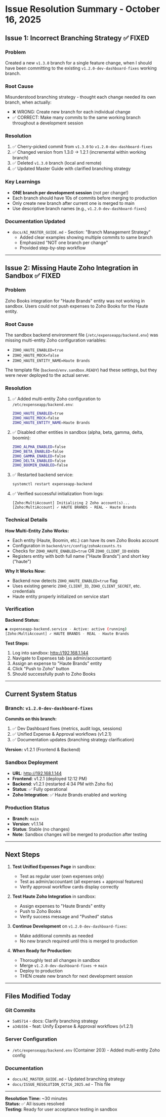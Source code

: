 # Issue Resolution Summary - October 16, 2025

## Issue 1: Incorrect Branching Strategy ✅ FIXED

### Problem
Created a new `v1.3.0` branch for a single feature change, when I should have been committing to the existing `v1.2.0-dev-dashboard-fixes` working branch.

### Root Cause
Misunderstood branching strategy - thought each change needed its own branch, when actually:
- ❌ WRONG: Create new branch for each individual change
- ✅ CORRECT: Make many commits to the same working branch throughout a development session

### Resolution
1. ✅ Cherry-picked commit from `v1.3.0` to `v1.2.0-dev-dashboard-fixes`
2. ✅ Changed version from 1.3.0 → 1.2.1 (incremental within working branch)
3. ✅ Deleted `v1.3.0` branch (local and remote)
4. ✅ Updated Master Guide with clarified branching strategy

### Key Learnings
- **ONE branch per development session** (not per change!)
- Each branch should have 10s of commits before merging to production
- Only create new branch after current one is merged to main
- Use descriptive branch names (e.g., `v1.2.0-dev-dashboard-fixes`)

### Documentation Updated
- `docs/AI_MASTER_GUIDE.md` - Section: "Branch Management Strategy"
  - Added clear examples showing multiple commits to same branch
  - Emphasized "NOT one branch per change"
  - Provided step-by-step workflow

---

## Issue 2: Missing Haute Zoho Integration in Sandbox ✅ FIXED

### Problem
Zoho Books integration for "Haute Brands" entity was not working in sandbox. Users could not push expenses to Zoho Books for the Haute entity.

### Root Cause
The sandbox backend environment file (`/etc/expenseapp/backend.env`) was missing multi-entity Zoho configuration variables:
- `ZOHO_HAUTE_ENABLED=true`
- `ZOHO_HAUTE_MOCK=false`  
- `ZOHO_HAUTE_ENTITY_NAME=Haute Brands`

The template file (`backend/env.sandbox.READY`) had these settings, but they were never deployed to the actual server.

### Resolution
1. ✅ Added multi-entity Zoho configuration to `/etc/expenseapp/backend.env`:
   ```bash
   ZOHO_HAUTE_ENABLED=true
   ZOHO_HAUTE_MOCK=false
   ZOHO_HAUTE_ENTITY_NAME=Haute Brands
   ```

2. ✅ Disabled other entities in sandbox (alpha, beta, gamma, delta, boomin):
   ```bash
   ZOHO_ALPHA_ENABLED=false
   ZOHO_BETA_ENABLED=false
   ZOHO_GAMMA_ENABLED=false
   ZOHO_DELTA_ENABLED=false
   ZOHO_BOOMIN_ENABLED=false
   ```

3. ✅ Restarted backend service:
   ```bash
   systemctl restart expenseapp-backend
   ```

4. ✅ Verified successful initialization from logs:
   ```
   [Zoho:MultiAccount] Initializing 2 Zoho account(s)...
   [Zoho:MultiAccount] ✓ HAUTE BRANDS - REAL - Haute Brands
   ```

### Technical Details

**How Multi-Entity Zoho Works:**
- Each entity (Haute, Boomin, etc.) can have its own Zoho Books account
- Configuration in `backend/src/config/zohoAccounts.ts`
- Checks for `ZOHO_HAUTE_ENABLED=true` OR `ZOHO_CLIENT_ID` exists
- Registers entity with both full name ("Haute Brands") and short key ("haute")

**Why It Works Now:**
- Backend now detects `ZOHO_HAUTE_ENABLED=true` flag
- Uses existing generic `ZOHO_CLIENT_ID`, `ZOHO_CLIENT_SECRET`, etc. credentials
- Haute entity properly initialized on service start

### Verification
**Backend Status:**
```bash
● expenseapp-backend.service - Active: active (running)
[Zoho:MultiAccount] ✓ HAUTE BRANDS - REAL - Haute Brands
```

**Test Steps:**
1. Log into sandbox: http://192.168.1.144
2. Navigate to Expenses tab (as admin/accountant)
3. Assign an expense to "Haute Brands" entity
4. Click "Push to Zoho" button
5. Should successfully push to Zoho Books

---

## Current System Status

### Branch: `v1.2.0-dev-dashboard-fixes`
**Commits on this branch:**
1. ✅ Dev Dashboard fixes (metrics, audit logs, sessions)
2. ✅ Unified Expense & Approval workflows (v1.2.1)
3. ✅ Documentation updates (branching strategy clarification)

**Version:** v1.2.1 (Frontend & Backend)

### Sandbox Deployment
- **URL**: http://192.168.1.144
- **Frontend**: v1.2.1 (deployed 12:12 PM)
- **Backend**: v1.2.1 (restarted 4:34 PM with Zoho fix)
- **Status**: ✅ Fully operational
- **Zoho Integration**: ✅ Haute Brands enabled and working

### Production Status
- **Branch**: `main`
- **Version**: v1.1.14
- **Status**: Stable (no changes)
- **Note**: Sandbox changes will be merged to production after testing

---

## Next Steps

1. **Test Unified Expenses Page** in sandbox:
   - Test as regular user (own expenses only)
   - Test as admin/accountant (all expenses + approval features)
   - Verify approval workflow cards display correctly

2. **Test Haute Zoho Integration** in sandbox:
   - Assign expenses to "Haute Brands" entity
   - Push to Zoho Books
   - Verify success message and "Pushed" status

3. **Continue Development** on `v1.2.0-dev-dashboard-fixes`:
   - Make additional commits as needed
   - No new branch required until this is merged to production

4. **When Ready for Production**:
   - Thoroughly test all changes in sandbox
   - Merge `v1.2.0-dev-dashboard-fixes` → `main`
   - Deploy to production
   - THEN create new branch for next development session

---

## Files Modified Today

### Git Commits
- `5a05714` - docs: Clarify branching strategy
- `a34b556` - feat: Unify Expense & Approval workflows (v1.2.1)

### Server Configuration
- `/etc/expenseapp/backend.env` (Container 203) - Added multi-entity Zoho config

### Documentation
- `docs/AI_MASTER_GUIDE.md` - Updated branching strategy
- `docs/ISSUE_RESOLUTION_OCT16_2025.md` - This file

---

**Resolution Time:** ~30 minutes  
**Status:** ✅ All issues resolved  
**Testing:** Ready for user acceptance testing in sandbox

